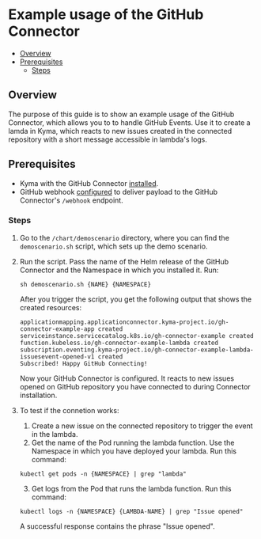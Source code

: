# Example usage of the GitHub Connector <!-- omit in toc -->

- [Overview](#overview)
- [Prerequisites](#prerequisites)
  - [Steps](#steps)

## Overview

The purpose of this guide is to show an example usage of the GitHub Connector, which allows you to to handle GitHub Events. Use it to create a lamda in Kyma, which reacts to new issues created in the connected repository with a short message accessible in lambda's logs.

## Prerequisites

- Kyma with the GitHub Connector [installed](/docs/github-connector/installation.md).
- GitHub webhook [configured](/docs/github-connector/configuration.md) to deliver payload to the GitHub Connector's `/webhook` endpoint.

### Steps

1. Go to the `/chart/demoscenario` directory, where you can find the `demoscenario.sh` script, which sets up the demo scenario.
2. Run the script. Pass the name of the Helm release of the GitHub Connector and the Namespace in which you installed it. Run:

   ```shell
   sh demoscenario.sh {NAME} {NAMESPACE}
   ```

   After you trigger the script, you get the following output that shows the created resources:

   ```
   applicationmapping.applicationconnector.kyma-project.io/gh-connector-example-app created
   serviceinstance.servicecatalog.k8s.io/gh-connector-example created
   function.kubeless.io/gh-connector-example-lambda created
   subscription.eventing.kyma-project.io/gh-connector-example-lambda-issuesevent-opened-v1 created
   Subscribed! Happy GitHub Connecting!
   ```

   Now your GitHub Connector is configured. It reacts to new issues opened on GitHub repository you have connected to during Connector installation.

3. To test if the connetion works:
    1. Create a new issue on the connected repository to trigger the event in the lambda.
    2. Get the name of the Pod running the lambda function. Use the Namespace in which you have deployed your lambda. Run this command:

   `kubectl get pods -n {NAMESPACE} | grep "lambda"`

    3. Get logs from the Pod that runs the lambda function. Run this command:

   `kubectl logs -n {NAMESPACE} {LAMBDA-NAME} | grep "Issue opened"`

    A successful response contains the phrase "Issue opened".
